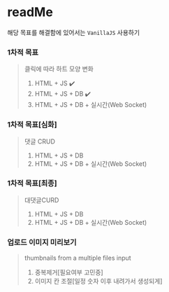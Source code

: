 # readMe

해당 목표를 해결함에 있어서는 `VanillaJS` 사용하기

### 1차적 목표

> 클릭에 따라 하트 모양 변화
>
> 1. HTML + JS​ :heavy_check_mark:
> 2. HTML + JS + DB​ :heavy_check_mark:
> 3. HTML + JS + DB + 실시간(Web Socket)



### 1차적 목표[심화]

> 댓글 CRUD
>
> 1. HTML + JS + DB
> 2. HTML + JS + DB + 실시간(Web Socket)



### 1차적 목표[최종]

> 대댓글CURD
>
> 1. HTML + JS + DB
> 2. HTML + JS + DB + 실시간(Web Socket)



### 업로드 이미지 미리보기

> thumbnails from a multiple files input
>
> 1. 중복제거[필요여부 고민중]
> 2. 이미지 칸 조절[일정 숫자 이후 내려가서 생성되게]
